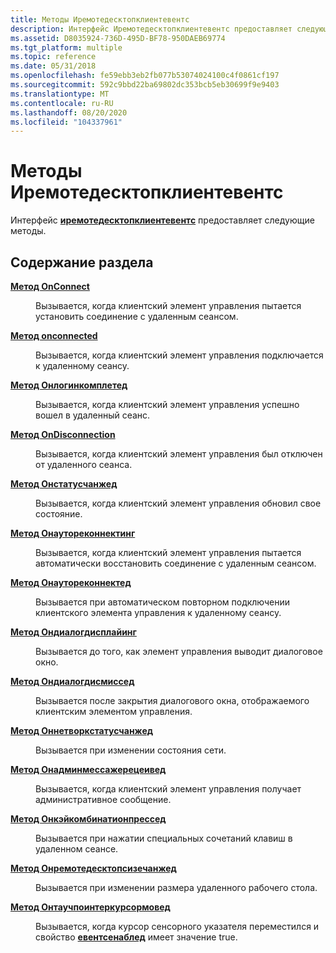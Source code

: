 ```yaml
---
title: Методы Иремотедесктопклиентевентс
description: Интерфейс Иремотедесктопклиентевентс предоставляет следующие методы.
ms.assetid: D8035924-736D-495D-BF78-950DAEB69774
ms.tgt_platform: multiple
ms.topic: reference
ms.date: 05/31/2018
ms.openlocfilehash: fe59ebb3eb2fb077b53074024100c4f0861cf197
ms.sourcegitcommit: 592c9bbd22ba69802dc353bcb5eb30699f9e9403
ms.translationtype: MT
ms.contentlocale: ru-RU
ms.lasthandoff: 08/20/2020
ms.locfileid: "104337961"
---
```

# <a name="iremotedesktopclientevents-methods"></a>Методы Иремотедесктопклиентевентс

Интерфейс [**иремотедесктопклиентевентс**](iremotedesktopclientevents.md) предоставляет следующие методы.

## <a name="in-this-section"></a>Содержание раздела

<dl> <dt>

[**Метод OnConnect**](iremotedesktopclientevents-onconnecting.md)
</dt> <dd>

Вызывается, когда клиентский элемент управления пытается установить соединение с удаленным сеансом.

</dd> <dt>

[**Метод onconnected**](iremotedesktopclientevents-onconnected.md)
</dt> <dd>

Вызывается, когда клиентский элемент управления подключается к удаленному сеансу.

</dd> <dt>

[**Метод Онлогинкомплетед**](iremotedesktopclientevents-onlogincompleted.md)
</dt> <dd>

Вызывается, когда клиентский элемент управления успешно вошел в удаленный сеанс.

</dd> <dt>

[**Метод OnDisconnection**](iremotedesktopclientevents-ondisconnected.md)
</dt> <dd>

Вызывается, когда клиентский элемент управления был отключен от удаленного сеанса.

</dd> <dt>

[**Метод Онстатусчанжед**](iremotedesktopclientevents-onstatuschanged.md)
</dt> <dd>

Вызывается, когда клиентский элемент управления обновил свое состояние.

</dd> <dt>

[**Метод Онаутореконнектинг**](iremotedesktopclientevents-onautoreconnecting.md)
</dt> <dd>

Вызывается, когда клиентский элемент управления пытается автоматически восстановить соединение с удаленным сеансом.

</dd> <dt>

[**Метод Онаутореконнектед**](iremotedesktopclientevents-onautoreconnected.md)
</dt> <dd>

Вызывается при автоматическом повторном подключении клиентского элемента управления к удаленному сеансу.

</dd> <dt>

[**Метод Ондиалогдисплайинг**](iremotedesktopclientevents-ondialogdisplaying.md)
</dt> <dd>

Вызывается до того, как элемент управления выводит диалоговое окно.

</dd> <dt>

[**Метод Ондиалогдисмиссед**](iremotedesktopclientevents-ondialogdismissed.md)
</dt> <dd>

Вызывается после закрытия диалогового окна, отображаемого клиентским элементом управления.

</dd> <dt>

[**Метод Оннетворкстатусчанжед**](iremotedesktopclientevents-onnetworkstatuschanged.md)
</dt> <dd>

Вызывается при изменении состояния сети.

</dd> <dt>

[**Метод Онадминмессажерецеивед**](iremotedesktopclientevents-onadminmessagereceived.md)
</dt> <dd>

Вызывается, когда клиентский элемент управления получает административное сообщение.

</dd> <dt>

[**Метод Онкэйкомбинатионпрессед**](iremotedesktopclientevents-onkeycombinationpressed.md)
</dt> <dd>

Вызывается при нажатии специальных сочетаний клавиш в удаленном сеансе.

</dd> <dt>

[**Метод Онремотедесктопсизечанжед**](iremotedesktopclientevents-onremotedesktopsizechanged.md)
</dt> <dd>

Вызывается при изменении размера удаленного рабочего стола.

</dd> <dt>

[**Метод Онтаучпоинтеркурсормовед**](iremotedesktopclientevents-ontouchpointercursormoved.md)
</dt> <dd>

Вызывается, когда курсор сенсорного указателя переместился и свойство [**евентсенаблед**](/windows/win32/api/rdpappcontainerclient/nf-rdpappcontainerclient-iremotedesktopclienttouchpointer-get_eventsenabled) имеет значение true.

</dd> </dl>

 

 